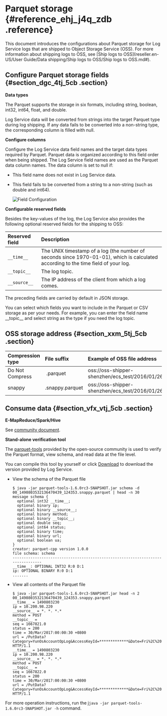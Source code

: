 # Parquet storage {#reference_ehj_j4q_zdb .reference}

This document introduces the configurations about Parquet storage for Log Service logs that are shipped to Object Storage Service \(OSS\). For more information about shipping logs to OSS, see [Ship logs to OSS](reseller.en-US/User Guide/Data shipping/Ship logs to OSS/Ship logs to OSS.md#).

## Configure Parquet storage fields {#section_dgc_4tj_5cb .section}

**Data types**

The Parquet supports the storage in six formats, including string, boolean, int32, int64, float, and double.

Log Service data will be converted from strings into the target Parquet type during log shipping. If any data fails to be converted into a non-string type, the corresponding column is filled with null.

**Configure columns**

Configure the Log Service data field names and the target data types required by Parquet. Parquet data is organized according to this field order when being shipped. The Log Service field names are used as the Parquet data column names. The data column is set to null if:

-   This field name does not exist in Log Service data.
-   This field fails to be converted from a string to a non-string \(such as double and int64\).

    ![](images/5812_en-US.png "Field Configuration")


**Configurable reserved fields**

Besides the key-values of the log, the Log Service also provides the following optional reserved fields for the shipping to OSS:

|Reserved field|Description|
|:-------------|:----------|
|`__time__`|The UNIX timestamp of a log \(the number of seconds since 1970-01-01\), which is calculated according to the time field of your log.|
|`__topic__`|The log topic.|
|`__source__`|The IP address of the client from which a log comes.|

The preceding fields are carried by default in JSON storage.

You can select which fields you want to include in the Parquet or CSV storage as per your needs. For example, you can enter the field name \_\_topic\_\_ and select string as the type if you need the log topic.

## OSS storage address {#section_xxm_5tj_5cb .section}

|Compression type|File suffix|Example of OSS file address|
|:---------------|:----------|:--------------------------|
|Do Not Compress| .parquet |oss://oss-shipper-shenzhen/ecs\_test/2016/01/26/20/54\_1453812893059571256\_937.parquet|
|snappy|.snappy.parquet|oss://oss-shipper-shenzhen/ecs\_test/2016/01/26/20/54\_1453812893059571256\_937.snappy.parquet|

## Consume data {#section_vfx_vtj_5cb .section}

**E-MapReduce/Spark/Hive**

See [community document](https://cwiki.apache.org//confluence/display/Hive/LanguageManual+DDL).

**Stand-alone verification tool**

The [parquet-tools](https://github.com/apache/parquet-mr/tree/master/parquet-tools?spm=0.0.0.0.dIDapW) provided by the open-source community is used to verify the Parquet format, view schema, and read data at the file level.

You can compile this tool by yourself or click [Download](http://logservice-resource.oss-cn-shanghai.aliyuncs.com/tools/parquet-tools-1.6.0rc3-SNAPSHOT.jar) to download the version provided by Log Service.

-   View the schema of the Parquet file

    ```
    $ java -jar parquet-tools-1.6.0rc3-SNAPSHOT.jar schema -d 00_1490803532136470439_124353.snappy.parquet | head -n 30
    message schema {
      optional int32 __time__;
      optional binary ip;
      optional binary __source__;
      optional binary method;
      optional binary __topic__;
      optional double seq;
      optional int64 status;
      optional binary time;
      optional binary url;
      optional boolean ua;
    }
    creator: parquet-cpp version 1.0.0
    file schema: schema
    --------------------------------------------------------------------------------
    __time__: OPTIONAL INT32 R:0 D:1
    ip: OPTIONAL BINARY R:0 D:1
    .......
    ```

-   View all contents of the Parquet file

    ```
    $ java -jar parquet-tools-1.6.0rc3-SNAPSHOT.jar head -n 2 00_1490803532136470439_124353.snappy.parquet
    __time__ = 1490803230
    ip = 10.200.98.220
    __source__ = *. *. *.*
    method = POST
    __topic__ =
    seq = 1667821.0
    status = 200
    time = 30/Mar/2017:00:00:30 +0800
    url = /PutData? Category=YunOsAccountOpLog&AccessKeyId=*************&Date=Fri%2C%2028%20Jun%202013%2006%3A53%3A30%20GMT&Topic=raw&Signature=********************************* HTTP/1.1
    __time__ = 1490803230
    ip = 10.200.98.220
    __source__ = *. *. *.*
    method = POST
    __topic__ =
    seq = 1667822.0
    status = 200
    time = 30/Mar/2017:00:00:30 +0800
    url = /PutData? Category=YunOsAccountOpLog&AccessKeyId=*************&Date=Fri%2C%2028%20Jun%202013%2006%3A53%3A30%20GMT&Topic=raw&Signature=********************************* HTTP/1.1
    ```


For more operation instructions, run the j`java -jar parquet-tools-1.6.0rc3-SNAPSHOT.jar -h` command.

